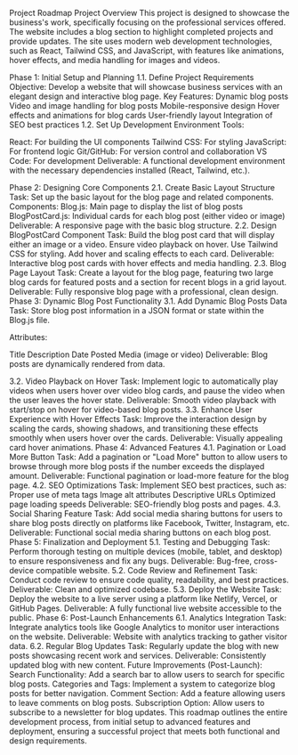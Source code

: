 Project Roadmap
Project Overview
This project is designed to showcase the business's work, specifically focusing on the professional services offered. The website includes a blog section to highlight completed projects and provide updates. The site uses modern web development technologies, such as React, Tailwind CSS, and JavaScript, with features like animations, hover effects, and media handling for images and videos.

Phase 1: Initial Setup and Planning
1.1. Define Project Requirements
Objective: Develop a website that will showcase business services with an elegant design and interactive blog page.
Key Features:
Dynamic blog posts
Video and image handling for blog posts
Mobile-responsive design
Hover effects and animations for blog cards
User-friendly layout
Integration of SEO best practices
1.2. Set Up Development Environment
Tools:

React: For building the UI components
Tailwind CSS: For styling
JavaScript: For frontend logic
Git/GitHub: For version control and collaboration
VS Code: For development
Deliverable: A functional development environment with the necessary dependencies installed (React, Tailwind, etc.).

Phase 2: Designing Core Components
2.1. Create Basic Layout Structure
Task: Set up the basic layout for the blog page and related components.
Components:
Blog.js: Main page to display the list of blog posts
BlogPostCard.js: Individual cards for each blog post (either video or image)
Deliverable: A responsive page with the basic blog structure.
2.2. Design BlogPostCard Component
Task: Build the blog post card that will display either an image or a video.
Ensure video playback on hover.
Use Tailwind CSS for styling.
Add hover and scaling effects to each card.
Deliverable: Interactive blog post cards with hover effects and media handling.
2.3. Blog Page Layout
Task: Create a layout for the blog page, featuring two large blog cards for featured posts and a section for recent blogs in a grid layout.
Deliverable: Fully responsive blog page with a professional, clean design.
Phase 3: Dynamic Blog Post Functionality
3.1. Add Dynamic Blog Posts Data
Task: Store blog post information in a JSON format or state within the Blog.js file.

Attributes:

Title
Description
Date Posted
Media (image or video)
Deliverable: Blog posts are dynamically rendered from data.

3.2. Video Playback on Hover
Task: Implement logic to automatically play videos when users hover over video blog cards, and pause the video when the user leaves the hover state.
Deliverable: Smooth video playback with start/stop on hover for video-based blog posts.
3.3. Enhance User Experience with Hover Effects
Task: Improve the interaction design by scaling the cards, showing shadows, and transitioning these effects smoothly when users hover over the cards.
Deliverable: Visually appealing card hover animations.
Phase 4: Advanced Features
4.1. Pagination or Load More Button
Task: Add a pagination or "Load More" button to allow users to browse through more blog posts if the number exceeds the displayed amount.
Deliverable: Functional pagination or load-more feature for the blog page.
4.2. SEO Optimizations
Task: Implement SEO best practices, such as:
Proper use of meta tags
Image alt attributes
Descriptive URLs
Optimized page loading speeds
Deliverable: SEO-friendly blog posts and pages.
4.3. Social Sharing Feature
Task: Add social media sharing buttons for users to share blog posts directly on platforms like Facebook, Twitter, Instagram, etc.
Deliverable: Functional social media sharing buttons on each blog post.
Phase 5: Finalization and Deployment
5.1. Testing and Debugging
Task: Perform thorough testing on multiple devices (mobile, tablet, and desktop) to ensure responsiveness and fix any bugs.
Deliverable: Bug-free, cross-device compatible website.
5.2. Code Review and Refinement
Task: Conduct code review to ensure code quality, readability, and best practices.
Deliverable: Clean and optimized codebase.
5.3. Deploy the Website
Task: Deploy the website to a live server using a platform like Netlify, Vercel, or GitHub Pages.
Deliverable: A fully functional live website accessible to the public.
Phase 6: Post-Launch Enhancements
6.1. Analytics Integration
Task: Integrate analytics tools like Google Analytics to monitor user interactions on the website.
Deliverable: Website with analytics tracking to gather visitor data.
6.2. Regular Blog Updates
Task: Regularly update the blog with new posts showcasing recent work and services.
Deliverable: Consistently updated blog with new content.
Future Improvements (Post-Launch):
Search Functionality: Add a search bar to allow users to search for specific blog posts.
Categories and Tags: Implement a system to categorize blog posts for better navigation.
Comment Section: Add a feature allowing users to leave comments on blog posts.
Subscription Option: Allow users to subscribe to a newsletter for blog updates.
This roadmap outlines the entire development process, from initial setup to advanced features and deployment, ensuring a successful project that meets both functional and design requirements.